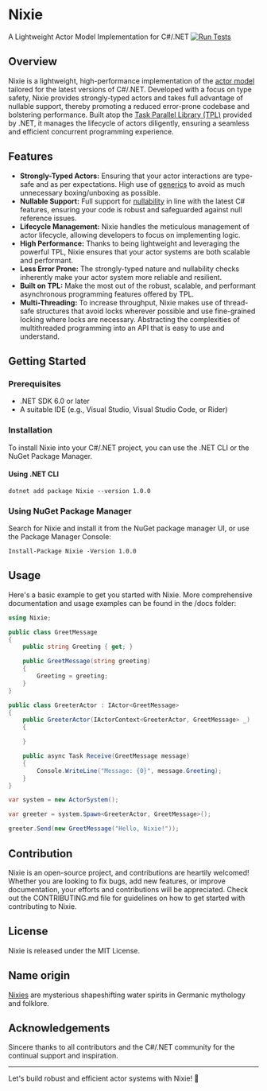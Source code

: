 # Nixie

A Lightweight Actor Model Implementation for C#/.NET [![Run Tests](https://github.com/andresgutierrez/nixie/actions/workflows/run-tests.yml/badge.svg)](https://github.com/andresgutierrez/nixie/actions/workflows/run-tests.yml)

## Overview

Nixie is a lightweight, high-performance implementation of the [actor model](https://en.wikipedia.org/wiki/Actor_model) tailored for the latest versions of C#/.NET. Developed with a focus on type safety, Nixie provides strongly-typed actors and takes full advantage of nullable support, thereby promoting a reduced error-prone codebase and bolstering performance. Built atop the [Task Parallel Library (TPL)](https://learn.microsoft.com/en-us/dotnet/standard/parallel-programming/task-parallel-library-tpl) provided by .NET, it manages the lifecycle of actors diligently, ensuring a seamless and efficient concurrent programming experience.

## Features

- **Strongly-Typed Actors:** Ensuring that your actor interactions are type-safe and as per expectations. High use of [generics](https://learn.microsoft.com/en-us/dotnet/csharp/fundamentals/types/generics) to avoid as much unnecessary boxing/unboxing as possible. 
- **Nullable Support:** Full support for [nullability](https://learn.microsoft.com/en-us/dotnet/csharp/language-reference/builtin-types/nullable-reference-types) in line with the latest C# features, ensuring your code is robust and safeguarded against null reference issues.
- **Lifecycle Management:** Nixie handles the meticulous management of actor lifecycle, allowing developers to focus on implementing logic.
- **High Performance:** Thanks to being lightweight and leveraging the powerful TPL, Nixie ensures that your actor systems are both scalable and performant.
- **Less Error Prone:** The strongly-typed nature and nullability checks inherently make your actor system more reliable and resilient.
- **Built on TPL:** Make the most out of the robust, scalable, and performant asynchronous programming features offered by TPL.
- **Multi-Threading:** To increase throughput, Nixie makes use of thread-safe structures that avoid locks wherever possible and use fine-grained locking where locks are necessary. Abstracting the complexities of multithreaded programming into an API that is easy to use and understand.

## Getting Started

### Prerequisites

- .NET SDK 6.0 or later
- A suitable IDE (e.g., Visual Studio, Visual Studio Code, or Rider)

### Installation

To install Nixie into your C#/.NET project, you can use the .NET CLI or the NuGet Package Manager.

#### Using .NET CLI

```shell
dotnet add package Nixie --version 1.0.0
```

### Using NuGet Package Manager

Search for Nixie and install it from the NuGet package manager UI, or use the Package Manager Console:

```shell
Install-Package Nixie -Version 1.0.0
```

## Usage

Here's a basic example to get you started with Nixie. More comprehensive documentation and usage examples can be found in the /docs folder:


```csharp
using Nixie;

public class GreetMessage
{
    public string Greeting { get; }

    public GreetMessage(string greeting)
    {
        Greeting = greeting;
    }
}

public class GreeterActor : IActor<GreetMessage>
{    
    public GreeterActor(IActorContext<GreeterActor, GreetMessage> _)
    {

    }

    public async Task Receive(GreetMessage message)
    {
        Console.WriteLine("Message: {0}", message.Greeting);
    }
}

var system = new ActorSystem();

var greeter = system.Spawn<GreeterActor, GreetMessage>();

greeter.Send(new GreetMessage("Hello, Nixie!"));
```

## Contribution

Nixie is an open-source project, and contributions are heartily welcomed! Whether you are looking to fix bugs, add new features, or improve documentation, your efforts and contributions will be appreciated. Check out the CONTRIBUTING.md file for guidelines on how to get started with contributing to Nixie.

## License

Nixie is released under the MIT License.

## Name origin

[Nixies](https://en.wikipedia.org/wiki/Nixie_(folklore)) are mysterious shapeshifting water spirits in Germanic mythology and folklore. 

## Acknowledgements

Sincere thanks to all contributors and the C#/.NET community for the continual support and inspiration.

---

Let's build robust and efficient actor systems with Nixie! 🚀
